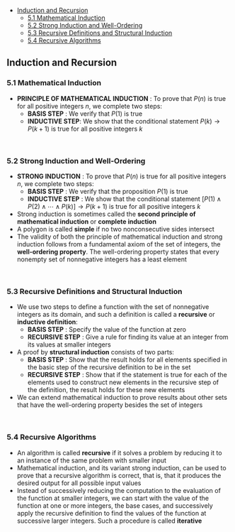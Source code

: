 
<!-- @import "[TOC]" {cmd="toc" depthFrom=1 depthTo=6 orderedList=false} -->

<!-- code_chunk_output -->

- [Induction and Recursion](#induction-and-recursion)
  - [5.1 Mathematical Induction](#51-mathematical-induction)
  - [5.2 Strong Induction and Well-Ordering](#52-strong-induction-and-well-ordering)
  - [5.3 Recursive Definitions and Structural Induction](#53-recursive-definitions-and-structural-induction)
  - [5.4 Recursive Algorithms](#54-recursive-algorithms)

<!-- /code_chunk_output -->








## Induction and Recursion
### 5.1 Mathematical Induction
- **PRINCIPLE OF MATHEMATICAL INDUCTION** : To prove that $P(n)$ is true for all positive integers $n$, we complete two steps:
  - **BASIS STEP** : We verify that $P(1)$ is true
  - **INDUCTIVE STEP**: We show that the conditional statement $P(k) → P(k + 1)$ is true for all positive integers $k$




<br>

### 5.2 Strong Induction and Well-Ordering
- **STRONG INDUCTION** : To prove that $P(n)$ is true for all positive integers $n$, we complete two steps:
  - **BASIS STEP** : We verify that the proposition $P(1)$ is true
  - **INDUCTIVE STEP** : We show that the conditional statement $[P(1) ∧ P(2) ∧ ⋯ ∧ P(k)] → P(k + 1)$ is true for all positive integers $k$
- Strong induction is sometimes called the **second principle of mathematical induction** or **complete induction**
- A polygon is called **simple** if no two nonconsecutive sides intersect
- The validity of both the principle of mathematical induction and strong induction follows from a fundamental axiom of the set of integers, the **well-ordering property**. The well-ordering property states that every nonempty set of nonnegative integers has a least element




<br>

### 5.3 Recursive Definitions and Structural Induction
- We use two steps to define a function with the set of nonnegative integers as its domain, and such a definition is called a **recursive** or **inductive definition**:
  - **BASIS STEP** : Specify the value of the function at zero
  - **RECURSIVE STEP** : Give a rule for finding its value at an integer from its values at smaller integers
- A proof by **structural induction** consists of two parts:
  - **BASIS STEP** : Show that the result holds for all elements specified in the basic step of the recursive definition to be in the set
  - **RECURSIVE STEP** : Show that if the statement is true for each of the elements used to construct new elements in the recursive step of the definition, the result holds for these new elements
- We can extend mathematical induction to prove results about other sets that have the well-ordering property besides the set of integers




<br>

### 5.4 Recursive Algorithms
- An algorithm is called **recursive** if it solves a problem by reducing it to an instance of the same problem with smaller input
- Mathematical induction, and its variant strong induction, can be used to prove that a recursive algorithm is correct, that is, that it produces the desired output for all possible input values
-  Instead of successively reducing the computation to the evaluation of the function at smaller integers, we can start with the value of the function at one or more integers, the base cases, and successively apply the recursive definition to find the values of the function at successive larger integers. Such a procedure is called **iterative**




